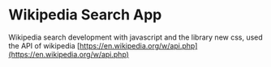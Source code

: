 # Wikipedia Search App

Wikipedia search development with javascript and the library new css, used the API of wikipedia [https://en.wikipedia.org/w/api.php](https://en.wikipedia.org/w/api.php)